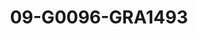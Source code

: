 ---
title: 09-G0096-GRA1493
image: 09-G0096-GRA1493.jpg
brand: graziana-valentini
layout: vestito
---